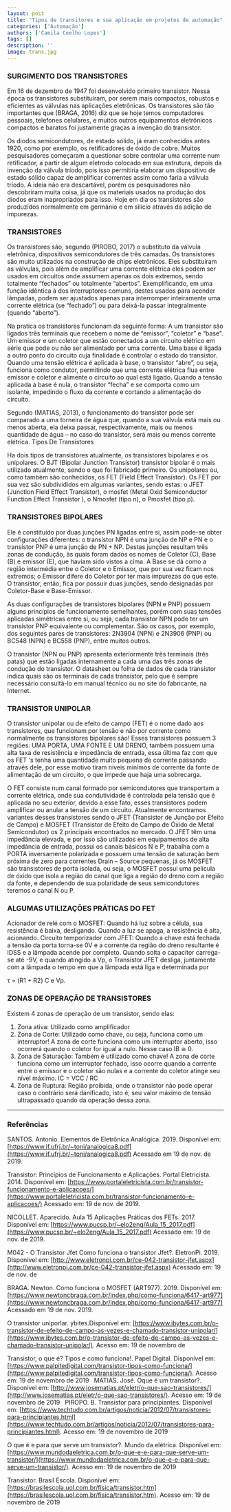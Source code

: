 ```yaml
---
layout: post
title: "Tipos de transitores e sua aplicação em projetos de automação"
categories: ['Automação']
authors: ['Camila Coelho Lopes'] 
tags: []
description: ''
image: trans.jpg
---
```


### SURGIMENTO DOS TRANSISTORES

Em 16 de dezembro de 1947 foi desenvolvido primeiro transistor. Nessa época os transistores substituíram, por serem mais compactos, robustos e eficientes as válvulas nas aplicações eletrônicas. Os transistores são tão importantes que (BRAGA, 2016) diz que se hoje temos computadores pessoais, telefones celulares, e muitos outros equipamentos eletrônicos compactos e baratos foi justamente graças a invenção do transistor. 

Os diodos semicondutores, de estado sólido, já eram conhecidos antes 1920, como por exemplo, os retificadores de óxido de cobre. Muitos pesquisadores começaram a questionar sobre controlar uma corrente num retificador, a partir de algum eletrodo colocado em sua estrutura, depois da invenção da válvula tríodo, pois isso permitiria elaborar um dispositivo de estado sólido capaz de amplificar correntes assim como faria a válvula tríodo. A ideia não era descartável, porém os pesquisadores não descobriram muita coisa, já que os materiais usados na produção dos diodos eram inapropriados para isso. Hoje em dia os transistores são produzidos normalmente em germânio e em silício através da adição de impurezas.

### TRANSISTORES

Os transistores são, segundo (PIROBO, 2017) o substituto da válvula eletrônica, dispositivos semicondutores de três camadas. Os transistores são muito utilizados na construção de chips eletrônicos. Eles substituíram as válvulas, pois além de amplificar uma corrente elétrica eles podem ser usados em circuitos onde assumem apenas os dois extremos, sendo totalmente “fechados” ou totalmente “abertos”. Exemplificando, em uma função idêntica à dos interruptores comuns, destes usados para acender lâmpadas, podem ser ajustados apenas para interromper inteiramente uma corrente elétrica (se “fechado”) ou para deixá-la passar integralmente (quando “aberto”).
	
Na pratica os transistores funcionam da seguinte forma: A um transistor são ligados três terminais que recebem o nome de “emissor”, “coletor” e “base”. Um emissor e um coletor que estão conectados a um circuito elétrico em série que pode ou não ser alimentado por uma corrente. Uma base é ligada a outro ponto do circuito cuja finalidade é controlar o estado do transistor. Quando uma tensão elétrica é aplicada à base, o transistor “abre”, ou seja, funciona como condutor, permitindo que uma corrente elétrica flua entre emissor e coletor e alimente o circuito ao qual está ligado. Quando a tensão aplicada à base é nula, o transistor “fecha” e se comporta como um isolante, impedindo o fluxo da corrente e cortando a alimentação do circuito.

Segundo (MATIAS, 2013), o funcionamento do transístor pode ser comparado a uma torneira de água que, quando a sua válvula está mais ou menos aberta, ela deixa passar, respectivamente, mais ou menos quantidade de água – no caso do transístor, será mais ou menos corrente elétrica.
Tipos De Transistores

Ha dois tipos de transistores atualmente, os transistores bipolares e os unipolares. O BJT (Bipolar Junction Transístor) transístor bipolar é o mais utilizado atualmente, sendo o que foi fabricado primeiro. Os unipolares ou, como também são conhecidos, os FET (Field Effect Transístor). Os FET por sua vez são subdivididos em algumas variantes, sendo estas: o JFET (Junction Field Effect Transístor), o mosfet (Metal Oxid Semiconductor Function Effect Transistor ), o Nmosfet (tipo n), o Pmosfet (tipo p).

### TRANSISTORES BIPOLARES

Ele é constituído por duas junções PN ligadas entre si, assim pode-se obter configurações diferentes: o transístor NPN é uma junção de NP e PN e o transístor PNP é uma junção de PN + NP. Destas junções resultam três zonas de condução, às quais foram dados os nomes de Coletor (C), Base (B) e emissor (E), que haviam sido vistos a cima. A Base se dá como a região intermédia entre o Coletor e o Emissor, que por sua vez ficam nos extremos; o Emissor difere do Coletor por ter mais impurezas do que este. O transístor, então, fica por possuir duas junções, sendo designadas por Coletor-Base e Base-Emissor.

As duas configurações de transistores bipolares (NPN e PNP) possuem alguns princípios de funcionamento semelhantes, porém com suas tensões aplicadas simétricas entre si, ou seja, cada transístor NPN pode ter um transístor PNP equivalente ou complementar. São os casos, por exemplo, dos seguintes pares de transístores: 2N3904 (NPN) e 2N3906 (PNP) ou BC548 (NPN) e BC558 (PNP), entre muitos outros.

O transístor (NPN ou PNP) apresenta exteriormente três terminais (três patas) que estão ligadas internamente a cada uma das três zonas de condução do transístor. O datasheet ou folha de dados de cada transístor indica quais são os terminais de cada transístor, pelo que é sempre necessário consultá-lo em manual técnico ou no site do fabricante, na Internet.

### TRANSISTOR UNIPOLAR 

O transistor unipolar ou de efeito de campo (FET) é o nome dado aos transistores, que funcionam por tensão e não por corrente como normalmente os transistores bipolares são! Esses transistores possuem 3 regiões: UMA PORTA, UMA FONTE E UM DRENO, também possuem uma alta taxa de resistência e impedância de entrada, essa última faz com que os FET 's tenha uma quantidade muito pequena de corrente passando através dele, por esse motivo tiram níveis mínimos de corrente da fonte de alimentação de um circuito, o que impede que haja uma sobrecarga.

O FET consiste num canal formado por semicondutores que transportam a corrente elétrica, onde sua condutividade é controlada pela tensão que é aplicada no seu exterior, devido a esse fato, esses transistores podem amplificar ou anular a tensão de um circuito.
Atualmente encontramos variantes desses transistores sendo o JFET (Transistor de Junção por Efeito de Campo) e MOSFET (Transistor de Efeito de Campo de Óxido de Metal Semicondutor) os 2 principais encontrados no mercado. O JFET têm uma impedância elevada, e por isso são utilizados em equipamentos de alta impedância de entrada, possui os canais básicos N e P, trabalha com a PORTA inversamente  polarizada e possuem uma tensão de saturação bem próxima de zero para  correntes Drain – Source pequenas, já os MOSFET são transistores de porta isolada, ou seja, o MOSFET possui uma película de óxido que isola a região do canal que liga a região do dreno com a região da fonte, e dependendo de sua polaridade de seus semicondutores teremos o canal N ou P.

### ALGUMAS UTILIZAÇÕES PRÁTICAS DO FET

Acionador de relé com o MOSFET: Quando há luz sobre a célula, sua resistência é baixa, desligando. Quando a luz se apaga, a resistência é alta, acionando.
Circuito temporizador com JFET: Quando a chave está fechada a tensão da porta torna-se 0V e a corrente da região do dreno resultante é IDSS e a lâmpada acende por completo. Quando solta o capacitor carrega-se até -9V, e quando atingido a Vp, o Transistor JFET desliga, juntamente com a lâmpada o tempo em que a lâmpada está liga e determinada por 

τ = (R1 + R2) C e Vp.

### ZONAS DE OPERAÇÃO DE TRANSISTORES

Existem 4 zonas de operação de um transistor, sendo elas:
1. Zona ativa: Utilizado como amplificador
2. Zona de Corte: Utilizado como chave, ou seja, funciona como um interruptor! A zona de corte funciona como um interruptor aberto, isso ocorrerá quando o coletor for igual a nulo. Nesse caso IB ≅ 0.
3. Zona de Saturação: Também é utilizado como chave! A zona de corte funciona como um interruptor fechado, isso ocorre quando a corrente entre o emissor e o coletor são nulas e a corrente do coletor atinge seu nível máximo. IC = VCC / RC
4. Zona de Ruptura: Região proibida, onde o transistor não pode operar caso o contrário será danificado, isto é, seu valor máximo de tensão ultrapassado quando da operação dessa zona.

---

### Referências

SANTOS. Antonio. Elementos de Eletrônica Analógica. 2019. Disponível em: [https://www.if.ufrj.br/~toni/analogica8.pdf](https://www.if.ufrj.br/~toni/analogica8.pdf) Acessado em 19 de nov. de 2019.

Transistor: Princípios de Funcionamento e Aplicações. Portal Eletricista. 2014.  Disponível em: [https://www.portaleletricista.com.br/transistor-funcionamento-e-aplicacoes/](https://www.portaleletricista.com.br/transistor-funcionamento-e-aplicacoes/) Acessado em: 19 de nov. de 2019.

NICOLLET. Aparecido. Aula 15 Aplicações Práticas dos FETs. 2017. Disponível em: [https://www.pucsp.br/~elo2eng/Aula_15_2017.pdf](https://www.pucsp.br/~elo2eng/Aula_15_2017.pdf) Acessado em: 19 de nov. de 2019.

M042 - O Transistor Jfet Como funciona o transistor Jfet?. EletronPi. 2019. Disponível em: [http://www.eletronpi.com.br/ce-042-transistor-jfet.aspx](http://www.eletronpi.com.br/ce-042-transistor-jfet.aspx) Acessado em: 19 de nov. de 

BRAGA. Newton. Como funciona o MOSFET (ART977). 2019. Disponível em: [https://www.newtoncbraga.com.br/index.php/como-funciona/6417-art977](https://www.newtoncbraga.com.br/index.php/como-funciona/6417-art977) Acessado em 19 de nov. 2019.

O transistor uniporlar. ybites.Disponível em: [https://www.ibytes.com.br/o-transistor-de-efeito-de-campo-as-vezes-e-chamado-transistor-unipolar/](https://www.ibytes.com.br/o-transistor-de-efeito-de-campo-as-vezes-e-chamado-transistor-unipolar/). Acesso em: 19 de novembro de 

Transistor, o que é? Tipos e como funciona!. Papel Digital. Disponível em: [https://www.palpitedigital.com/transistor-tipos-como-funciona/](https://www.palpitedigital.com/transistor-tipos-como-funciona/). Acesso em: 19 de novembro de 2019
 
MATIAS. José. Oque é um transistor?. Disponível em: [http://www.josematias.pt/eletr/o-que-sao-transistores/](http://www.josematias.pt/eletr/o-que-sao-transistores/). Acesso em: 19 de novembro de 2019
 
PIROPO. B. Transistor para principiantes. Disponível em: [https://www.techtudo.com.br/artigos/noticia/2012/07/transistores-para-principiantes.html](https://www.techtudo.com.br/artigos/noticia/2012/07/transistores-para-principiantes.html). Acesso em: 19 de novembro de 2019

O que é e para que serve um transistor?. Mundo da elétrica. Disponível em: [https://www.mundodaeletrica.com.br/o-que-e-e-para-que-serve-um-transistor/](https://www.mundodaeletrica.com.br/o-que-e-e-para-que-serve-um-transistor/). Acesso em: 19 de novembro de 2019

Transistor. Brasil Escola. Disponível em: [https://brasilescola.uol.com.br/fisica/transistor.htm](https://brasilescola.uol.com.br/fisica/transistor.htm). Acesso em: 19 de novembro de 2019

